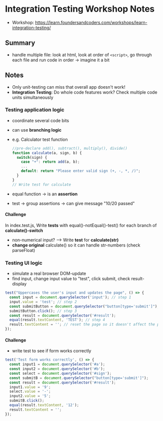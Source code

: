 # Integration Testing Workshop Notes

- Workshop: <https://learn.foundersandcoders.com/workshops/learn-integration-testing/>

## Summary

- handle multiple file: look at html, look at order of `<script>`, go through each file and run code in order &rarr; imagine it a bit

## Notes

- Only unit-testing can miss that overall app doesn't work!
- **Integration Testing**: Do whole code features work? Check multiple code units simultaneously

### Testing application logic

- coordinate several code bits
- can use **branching logic**
- e.g. Calculator test function

  ```js
  //pre-declare add(), subtract(), multiply(), divide()
  function calculate(a, sign, b) {
    switch(sign) {
      case "+": return add(a, b);
      ...
      default: return "Please enter valid sign (+, -, *, /)";
    }
  }
  // Write test for calculate
  ```

- equal function &rarr; is an **assertion**
- test &rarr; group assertions &rarr; can give message "10/20 passed"

#### Challenge

In index.test.js, Write **tests** with equal()-notEqual()-test() for each branch of **calculate()-switch**

- non-numerical input? --> Write **test** for **calculate(str)**
- **change original** calculate() so it can handle str-numbers (check parseFloat)

### Testing UI logic

- simulate a real browser DOM-update
- find input, change input value to "test", click submit, check result-display

```js
test("Uppercases the user's input and updates the page", () => {
  const input = document.querySelector('input'); // step 1
  input.value = 'test'; // step 2
  const submitButton = document.querySelector("button[type='submit']");
  submitButton.click(); // step 3
  const result = document.querySelector('#result');
  equal(result.textContent, 'TEST'); // step 4
  result.textContent = ''; // reset the page so it doesn't affect the page/other tests
});
```

#### Challenge

- write test to see if form works correctly

```js
test('Test form works correctly', () => {
  const input1 = document.querySelector('#a');
  const input2 = document.querySelector('#b');
  const select = document.querySelector('#sign');
  const submitB = document.querySelector("button[type='submit']");
  const result = document.querySelector('#result');
  input1.value = '9';
  select.value = '-';
  input2.value = '5';
  submitB.click();
  equal(result.textContent, '12');
  result.textContent = '';
});
```
